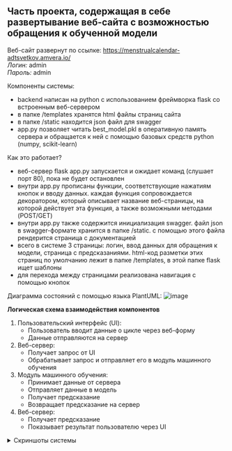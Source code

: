 ## Часть проекта, содержащая в себе развертывание веб-сайта с возможностью обращения к обученной модели
  
Веб-сайт развернут по ссылке: https://menstrualcalendar-adtsvetkov.amvera.io/  
_Логин:_ admin  
_Пароль:_ admin

Компоненты системы:
- backend написан на python c использованием фреймворка flask со встроенным веб-сервером
- в папке /templates хранятся html файлы страниц сайта
- в папке /static находится json файл для swagger
- app.py позволяет читать best_model.pkl в оперативную память сервера и обращается к ней с помощью базовых средств python (numpy, scikit-learn)

Как это работает?
- веб-сервер flask app.py запускается и ожидает команд (слушает порт 80), пока не будет остановлен
- внутри app.py прописаны функции, соответствующие нажатиям кнопок и вводу данных. каждая функция сопровождается декоратором, который описывает название веб-страницы, на которой действует эта функция, а также возможными методами (POST/GET)
- внутри app.py также содержится инициализация swagger. файл json в swagger-формате хранится в папке /static. с помощью этого файла рендерится страница с документацией
- всего в системе 3 страницы: логин, ввод данных для обращения к модели, страница с предсказаниями. html-код разметки этих страниц по умолчанию лежит в папке /templates, в этой папке flask ищет шаблоны
- для перехода между страницами реализована навигация с помощью кнопок

Диаграмма состояний с помощью языка PlantUML:
![image](https://github.com/user-attachments/assets/b66b32c9-8110-490e-ab15-d505764e992b)

__Логическая схема взаимодействия компонентов__

1. Пользовательский интерфейс (UI):
   - Пользователь вводит данные о цикле через веб-форму
   - Данные отправляются на сервер
2. Веб-сервер:
   - Получает запрос от UI
   - Обрабатывает запрос и отправляет его в модуль машинного обучения
3. Модуль машинного обучения:
   - Принимает данные от сервера
   - Отправляет данные в модель
   - Получает предсказание
   - Возвращает предсказание на сервер
4. Веб-сервер:
   - Получает предсказание
   - Показывает результат пользователю через UI

<details><summary> Скриншоты системы </summary>

Страница с авторизацией:
![image](https://github.com/user-attachments/assets/c44f6a54-6338-429d-a6a3-a2944c03a4e6)

В случае неверного ввода пароля:
![image](https://github.com/user-attachments/assets/81cc254e-98ee-4ba6-96d4-5c98067176b4)

Форма ввода данных для запроса к модели:
![image](https://github.com/user-attachments/assets/7fa66d8d-d86b-40c6-95d2-a9eaa04a0f8d)

Страница с выдачей результата:  
![image](https://github.com/user-attachments/assets/2c0d7ffb-1462-4afc-a1ac-47a7396429b1)

Документация swagger:
![image](https://github.com/user-attachments/assets/e9a0dd47-aaa1-4e66-9dd1-92ec1f97412f)

</details>
